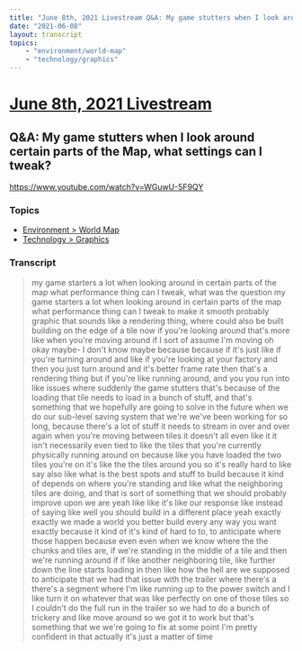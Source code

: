 ```yaml
---
title: "June 8th, 2021 Livestream Q&A: My game stutters when I look around certain parts of the Map, what settings can I tweak?"
date: "2021-06-08"
layout: transcript
topics:
    - "environment/world-map"
    - "technology/graphics"
---
```

# [June 8th, 2021 Livestream](../2021-06-08.md)
## Q&A: My game stutters when I look around certain parts of the Map, what settings can I tweak?
https://www.youtube.com/watch?v=WGuwU-5F9QY

### Topics
* [Environment > World Map](../topics/environment/world-map.md)
* [Technology > Graphics](../topics/technology/graphics.md)

### Transcript

> my game starters a lot when looking around in certain parts of the map what performance thing can I tweak, what was the question my game starters a lot when looking around in certain parts of the map what performance thing can I tweak to make it smooth probably graphic that sounds like a rendering thing, where could also be built building on the edge of a tile now if you're looking around that's more like when you're moving around if I sort of assume I'm moving oh okay maybe- I don't know maybe because because if it's just like if you're turning around and like if you're looking at your factory and then you just turn around and it's better frame rate then that's a rendering thing but if you're like running around, and you you run into like issues where suddenly the game stutters that's because of the loading that tile needs to load in a bunch of stuff, and that's something that we hopefully are going to solve in the future when we do our sub-level saving system that we're we've been working for so long, because there's a lot of stuff it needs to stream in over and over again when you're moving between tiles it doesn't all even like it it isn't necessarily even tied to like the tiles that you're currently physically running around on because like you have loaded the two tiles you're on it's like the the tiles around you so it's really hard to like say also like what is the best spots and stuff to build because it kind of depends on where you're standing and like what the neighboring tiles are doing, and that is sort of something that we should probably improve upon we are yeah like like it's like our response like instead of saying like well you should build in a different place yeah exactly exactly we made a world you better build every any way you want exactly because it kind of it's kind of hard to to, to anticipate where those happen because even even when we know where the the chunks and tiles are, if we're standing in the middle of a tile and then we're running around if if like another neighboring tile, like further down the line starts loading in then like how the hell are we supposed to anticipate that we had that issue with the trailer where there's a there's a segment where I'm like running up to the power switch and I like turn it on whatever that was like perfectly on one of those tiles so I couldn't do the full run in the trailer so we had to do a bunch of trickery and like move around so we got it to work but that's something that we we're going to fix at some point I'm pretty confident in that actually it's just a matter of time
